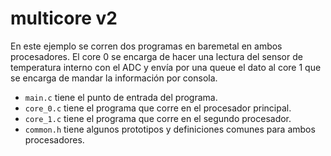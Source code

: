 # multicore v2

En este ejemplo se corren dos programas en baremetal en ambos procesadores. El core 0 se encarga de hacer una lectura del sensor de temperatura interno con el ADC y envía por una queue el dato al core 1 que se encarga de mandar la información por consola.

- `main.c` tiene el punto de entrada del programa.
- `core_0.c` tiene el programa que corre en el procesador principal.
- `core_1.c` tiene el programa que corre en el segundo procesador.
- `common.h` tiene algunos prototipos y definiciones comunes para ambos procesadores.
